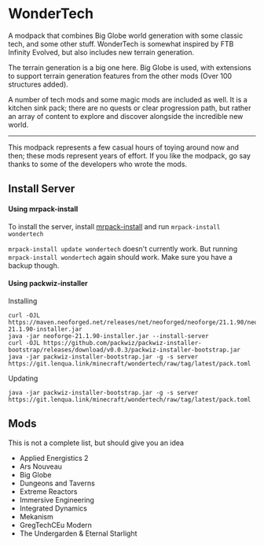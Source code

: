 # WonderTech

A modpack that combines Big Globe world generation with some classic tech, and some other stuff.
WonderTech is somewhat inspired by FTB Infinity Evolved, but also includes new terrain generation.

The terrain generation is a big one here. Big Globe is used, with extensions to support terrain generation features from the other mods (Over 100 structures added).

A number of tech mods and some magic mods are included as well. It is a kitchen sink pack; there are no quests or clear progression path, but rather an array of content to explore and discover alongside the incredible new world.

----

This modpack represents a few casual hours of toying around now and then; these mods represent years of effort.
If you like the modpack, go say thanks to some of the developers who wrote the mods.

## Install Server

#### Using mrpack-install
To install the server, install [mrpack-install](https://github.com/nothub/mrpack-install) and run `mrpack-install wondertech`

`mrpack-install update wondertech` doesn't currently work. But running `mrpack-install wondertech` again should work. Make sure you have a backup though.

#### Using packwiz-installer
Installing
```
curl -OJL https://maven.neoforged.net/releases/net/neoforged/neoforge/21.1.90/neoforge-21.1.90-installer.jar
java -jar neoforge-21.1.90-installer.jar --install-server
curl -OJL https://github.com/packwiz/packwiz-installer-bootstrap/releases/download/v0.0.3/packwiz-installer-bootstrap.jar
java -jar packwiz-installer-bootstrap.jar -g -s server https://git.lenqua.link/minecraft/wondertech/raw/tag/latest/pack.toml
```

Updating
```
java -jar packwiz-installer-bootstrap.jar -g -s server https://git.lenqua.link/minecraft/wondertech/raw/tag/latest/pack.toml
```

## Mods
This is not a complete list, but should give you an idea

 - Applied Energistics 2
 - Ars Nouveau
 - Big Globe
 - Dungeons and Taverns
 - Extreme Reactors
 - Immersive Engineering
 - Integrated Dynamics
 - Mekanism
 - GregTechCEu Modern
 - The Undergarden & Eternal Starlight
 